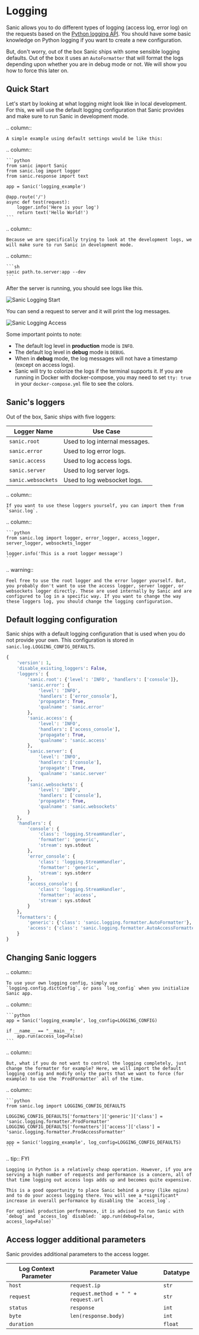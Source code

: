 # Logging

Sanic allows you to do different types of logging (access log, error log) on the requests based on the [Python logging API](https://docs.python.org/3/howto/logging.html). You should have some basic knowledge on Python logging if you want to create a new configuration.

But, don't worry, out of the box Sanic ships with some sensible logging defaults. Out of the box it uses an `AutoFormatter` that will format the logs depending upon whether you are in debug mode or not. We will show you how to force this later on.

## Quick Start

Let's start by looking at what logging might look like in local development. For this, we will use the default logging configuration that Sanic provides and make sure to run Sanic in development mode.

.. column::

    A simple example using default settings would be like this:

.. column::

    ```python
    from sanic import Sanic
    from sanic.log import logger
    from sanic.response import text

    app = Sanic('logging_example')

    @app.route('/')
    async def test(request):
        logger.info('Here is your log')
        return text('Hello World!')
    ```

.. column::

    Because we are specifically trying to look at the development logs, we will make sure to run Sanic in development mode.

.. column::

    ```sh
    sanic path.to.server:app --dev
    ```    
    

After the server is running, you should see logs like this.

![Sanic Logging Start](/assets/images/logging-debug-start.png)

You can send a request to server and it will print the log messages.

![Sanic Logging Access](/assets/images/logging-debug-access.png)

Some important points to note:

- The default log level in **production** mode is `INFO`.
- The default log level in **debug** mode is `DEBUG`.
- When in **debug** mode, the log messages will not have a timestamp (except on access logs).
- Sanic will try to colorize the logs if the terminal supports it. If you are running in Docker with docker-compose, you may need to set `tty: true` in your `docker-compose.yml` file to see the colors.

## Sanic's loggers

Out of the box, Sanic ships with five loggers:

| **Logger Name**   | **Use Case**                  |
|-------------------|-------------------------------|
| `sanic.root`      | Used to log internal messages. |
| `sanic.error`     | Used to log error logs.       |
| `sanic.access`    | Used to log access logs.      |
| `sanic.server`    | Used to log server logs.      |
| `sanic.websockets`| Used to log websocket logs.   |

.. column::

    If you want to use these loggers yourself, you can import them from `sanic.log`.
    
.. column::

    ```python
    from sanic.log import logger, error_logger, access_logger, server_logger, websockets_logger
    
    logger.info('This is a root logger message')
    ```
    
.. warning::

    Feel free to use the root logger and the error logger yourself. But, you probably don't want to use the access logger, server logger, or websockets logger directly. These are used internally by Sanic and are configured to log in a specific way. If you want to change the way these loggers log, you should change the logging configuration.
    
## Default logging configuration

Sanic ships with a default logging configuration that is used when you do not provide your own. This configuration is stored in `sanic.log.LOGGING_CONFIG_DEFAULTS`.

```python
{
    'version': 1,
    'disable_existing_loggers': False,
    'loggers': {
        'sanic.root': {'level': 'INFO', 'handlers': ['console']},
        'sanic.error': {
            'level': 'INFO',
            'handlers': ['error_console'],
            'propagate': True,
            'qualname': 'sanic.error'
        },
        'sanic.access': {
            'level': 'INFO',
            'handlers': ['access_console'],
            'propagate': True,
            'qualname': 'sanic.access'
        },
        'sanic.server': {
            'level': 'INFO',
            'handlers': ['console'],
            'propagate': True,
            'qualname': 'sanic.server'
        },
        'sanic.websockets': {
            'level': 'INFO',
            'handlers': ['console'],
            'propagate': True,
            'qualname': 'sanic.websockets'
        }
    },
    'handlers': {
        'console': {
            'class': 'logging.StreamHandler',
            'formatter': 'generic',
            'stream': sys.stdout
        },
        'error_console': {
            'class': 'logging.StreamHandler',
            'formatter': 'generic',
            'stream': sys.stderr
        },
        'access_console': {
            'class': 'logging.StreamHandler',
            'formatter': 'access',
            'stream': sys.stdout
        }
    },
    'formatters': {
        'generic': {'class': 'sanic.logging.formatter.AutoFormatter'},
        'access': {'class': 'sanic.logging.formatter.AutoAccessFormatter'}
    }
}
```

## Changing Sanic loggers

.. column::

    To use your own logging config, simply use `logging.config.dictConfig`, or pass `log_config` when you initialize Sanic app.

.. column::

    ```python
    app = Sanic('logging_example', log_config=LOGGING_CONFIG)

    if __name__ == "__main__":
        app.run(access_log=False)
    ```

.. column::

    But, what if you do not want to control the logging completely, just change the formatter for example? Here, we will import the default logging config and modify only the parts that we want to force (for example) to use the `ProdFormatter` all of the time.
    
.. column::

    ```python
    from sanic.log import LOGGING_CONFIG_DEFAULTS
    
    LOGGING_CONFIG_DEFAULTS['formatters']['generic']['class'] = 'sanic.logging.formatter.ProdFormatter'
    LOGGING_CONFIG_DEFAULTS['formatters']['access']['class'] = 'sanic.logging.formatter.ProdAccessFormatter'
    
    app = Sanic('logging_example', log_config=LOGGING_CONFIG_DEFAULTS)
    ```


.. tip:: FYI

    Logging in Python is a relatively cheap operation. However, if you are serving a high number of requests and performance is a concern, all of that time logging out access logs adds up and becomes quite expensive.  

    This is a good opportunity to place Sanic behind a proxy (like nginx) and to do your access logging there. You will see a *significant* increase in overall performance by disabling the `access_log`.  

    For optimal production performance, it is advised to run Sanic with `debug` and `access_log` disabled: `app.run(debug=False, access_log=False)`


## Access logger additional parameters

Sanic provides additional parameters to the access logger.

| Log Context Parameter | Parameter Value                       | Datatype |
|-----------------------|---------------------------------------|----------|
| `host`                | `request.ip`                          | `str`    |
| `request`             | `request.method + " " + request.url`  | `str`    |
| `status`              | `response`                            | `int`    |
| `byte`                | `len(response.body)`                  | `int`    |
| `duration`            | <calculated>                          | `float`  |
